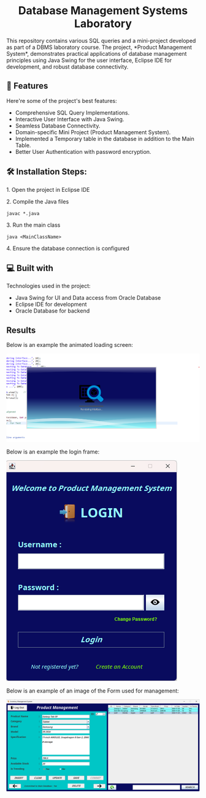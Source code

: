 <h1 align="center" id="title">Database Management Systems Laboratory</h1>

<p id="description">This repository contains various SQL queries and a mini-project developed as part of a DBMS laboratory course. The project, *Product Management System*, demonstrates practical applications of database management principles using Java Swing for the user interface, Eclipse IDE for development, and robust database connectivity.</p>

  
  
<h2>🧐 Features</h2>

Here're some of the project's best features:

*   Comprehensive SQL Query Implementations.
*   Interactive User Interface with Java Swing.
*   Seamless Database Connectivity.
*   Domain-specific Mini Project (Product Management System).
*   Implemented a Temporary table in the database in addition to the Main Table.
*   Better User Authentication with password encryption.

<h2>🛠️ Installation Steps:</h2>

<p>1. Open the project in Eclipse IDE</p>


<p>2. Compile the Java files</p>

```
javac *.java
```

<p>3. Run the main class</p>

```
java <MainClassName>
```

<p>4. Ensure the database connection is configured</p>

  
<h2>💻 Built with</h2>

Technologies used in the project:

*   Java Swing for UI and Data access from Oracle Database
*   Eclipse IDE for development
*   Oracle Database for backend

<h2> Results</h2>

Below is an example the animated loading screen:

![loading](Images/SplashScreenLoad.png)

Below is an example the login frame:

![login](Images/login.png)

Below is an example of an image of the Form used for management:

![form](Images/Form.png)

